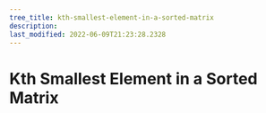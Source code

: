 ```yaml
---
tree_title: kth-smallest-element-in-a-sorted-matrix
description: 
last_modified: 2022-06-09T21:23:28.2328
---
```


# Kth Smallest Element in a Sorted Matrix
